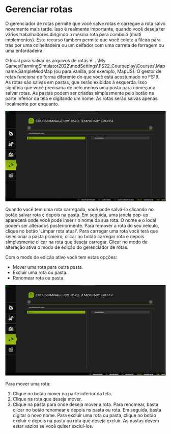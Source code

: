 # Gerenciar rotas


O gerenciador de rotas permite que você salve rotas e carregue a rota salvo novamente mais tarde.
Isso é realmente importante, quando você deseja ter vários trabalhadores dirigindo a mesma rota para comboio (multi implementos).
Este recurso também permite que você colete a fileira para trás por uma colheitadeira ou um ceifador com uma carreta de forragem ou uma enfardadeira.

O local para salvar os arquivos de rotas é: ..\My Games\FarmingSimulator2022\modSettings\FS22_Courseplay\Courses\Mapname.SampleModMap (ou para vanilla, por exemplo, MapUS).
O gestor de rotas funciona de forma diferente do que você está acostumado no FS19.
As rotas são salvas em pastas, que serão exibidas à esquerda. Isso significa que você precisaria de pelo menos uma pasta para começar a salvar rotas.
As pastas podem ser criadas simplesmente pelo botão na parte inferior da tela e digitando um nome.
As rotas serão salvas apenas localmente por enquanto.


![Image](../assets/images/managerbasehelp_0_0_765_430.png)


Quando você tem uma rota carregado, você pode salvá-lo clicando no botão salvar rota e depois na pasta. Em seguida, uma janela pop-up aparecerá onde você pode inserir o nome da sua rota.
O nome e o local podem ser alterados posteriormente.
Para remover a rota do seu veículo, clique no botão 'Limpar rota atual'.
Para carregar uma rota você terá que selecionar a pasta primeiro, clicar no botão carregar rota e depois simplesmente clicar na rota que deseja carregar.
Clicar no modo de alteração ativa o modo de edição do gerenciador de rotas.



Com o modo de edição ativo você tem estas opções:
- Mover uma rota para outra pasta.
- Excluir uma rota ou pasta.
- Renomear rota ou pasta.


![Image](../assets/images/manageredithelp_0_0_765_430.png)


Para mover uma rota:
   1) Clique no botão mover na parte inferior da tela.
   2) Clique na rota que deseja mover.
   3) Clique na pasta para onde deseja mover a rota.
Para renomear, basta clicar no botão renomear e depois ns pasta ou rota. Em seguida, basta digitar o novo nome.
Para excluir uma rota ou pasta, clique no botão excluir e depois na pasta ou rota que deseja excluir.
As pastas devem estar vazios se você quiser excluí-los.


